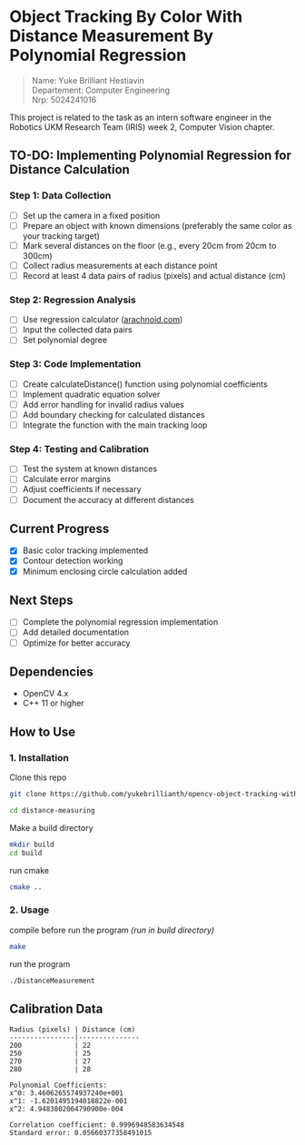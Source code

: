 # Object Tracking By Color With Distance Measurement By Polynomial Regression

> Name: Yuke Brilliant Hestiavin <br>
> Departement: Computer Engineering <br>
> Nrp: 5024241016

This project is related to the task as an intern software engineer in the Robotics UKM Research Team (IRIS) week 2, Computer Vision chapter.

## TO-DO: Implementing Polynomial Regression for Distance Calculation

### Step 1: Data Collection
- [ ] Set up the camera in a fixed position
- [ ] Prepare an object with known dimensions (preferably the same color as your tracking target)
- [ ] Mark several distances on the floor (e.g., every 20cm from 20cm to 300cm)
- [ ] Collect radius measurements at each distance point
- [ ] Record at least 4 data pairs of radius (pixels) and actual distance (cm)

### Step 2: Regression Analysis
- [ ] Use regression calculator (<a href="https://arachnoid.com/polysolve/">arachnoid.com</a>)
- [ ] Input the collected data pairs
- [ ] Set polynomial degree 

### Step 3: Code Implementation
- [ ] Create calculateDistance() function using polynomial coefficients
- [ ] Implement quadratic equation solver
- [ ] Add error handling for invalid radius values
- [ ] Add boundary checking for calculated distances
- [ ] Integrate the function with the main tracking loop

### Step 4: Testing and Calibration
- [ ] Test the system at known distances
- [ ] Calculate error margins
- [ ] Adjust coefficients if necessary
- [ ] Document the accuracy at different distances

## Current Progress
- [x] Basic color tracking implemented
- [x] Contour detection working
- [x] Minimum enclosing circle calculation added

## Next Steps
- [ ] Complete the polynomial regression implementation
- [ ] Add detailed documentation
- [ ] Optimize for better accuracy

## Dependencies
- OpenCV 4.x
- C++ 11 or higher

## How to Use
### 1. Installation
Clone this repo
```bash
git clone https://github.com/yukebrillianth/opencv-object-tracking-with-distance-measurement.git distance-measuring

cd distance-measuring
```

Make a build directory
```bash
mkdir build
cd build
```

run cmake
```bash
cmake ..
```

### 2. Usage
compile before run the program
*(run in build directory)*
```bash
make
```
run the program
```bash
./DistanceMeasurement
```

## Calibration Data
```
Radius (pixels) | Distance (cm)
----------------|---------------
200             | 22
250             | 25
270             | 27
280             | 28

Polynomial Coefficients:
x^0: 3.4606265574937240e+001
x^1: -1.6201495194018822e-001
x^2: 4.9483802064790900e-004

Correlation coefficient: 0.9996948583634548
Standard error: 0.05660377358491015
```